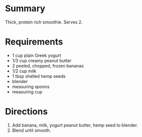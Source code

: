 # Summary

Thick, protein rich smoothie. Serves 2.

# Requirements

* 1 cup plain Greek yogurt
* 1/3 cup creamy peanut butter
* 2 peeled, chopped, frozen bananas
* 1/2 cup milk
* 1 tbsp shelled hemp seeds
* blender
* measuring spoons
* measuring cup

# Directions

1. Add banana, milk, yogurt peanut butter, hemp seed to blender.
2. Blend until smooth.

